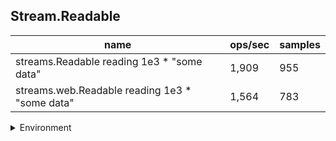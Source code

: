 ## Stream.Readable

|name|ops/sec|samples|
|-|-|-|
|streams.Readable reading 1e3 * "some data"|1,909|955|
|streams.web.Readable reading 1e3 * "some data"|1,564|783|


<details>
<summary>Environment</summary>

* __Machine:__ linux x64 | 4 vCPUs | 7.6GB Mem
* __Run:__ Thu Sep 04 2025 19:22:43 GMT+0000 (Coordinated Universal Time)
* __Node:__ `v23.11.1`
</details>

<!--
{"environment":{"platform":"linux","arch":"x64","cpus":4,"totalMemory":7.597843170166016},"benchmarks":[{"name":"streams.Readable reading 1e3 * \"some data\"","samples":955,"opsSec":1909.0658253652791},{"name":"streams.web.Readable reading 1e3 * \"some data\"","samples":783,"opsSec":1564.7315503686937}]}-->
